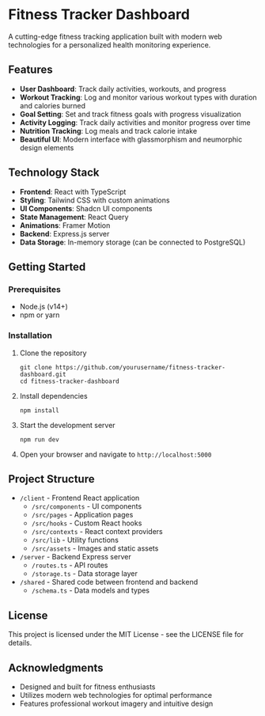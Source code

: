 # Fitness Tracker Dashboard

A cutting-edge fitness tracking application built with modern web technologies for a personalized health monitoring experience.

## Features

- **User Dashboard**: Track daily activities, workouts, and progress
- **Workout Tracking**: Log and monitor various workout types with duration and calories burned
- **Goal Setting**: Set and track fitness goals with progress visualization
- **Activity Logging**: Track daily activities and monitor progress over time
- **Nutrition Tracking**: Log meals and track calorie intake
- **Beautiful UI**: Modern interface with glassmorphism and neumorphic design elements

## Technology Stack

- **Frontend**: React with TypeScript
- **Styling**: Tailwind CSS with custom animations
- **UI Components**: Shadcn UI components
- **State Management**: React Query
- **Animations**: Framer Motion
- **Backend**: Express.js server
- **Data Storage**: In-memory storage (can be connected to PostgreSQL)

## Getting Started

### Prerequisites

- Node.js (v14+)
- npm or yarn

### Installation

1. Clone the repository
   ```
   git clone https://github.com/yourusername/fitness-tracker-dashboard.git
   cd fitness-tracker-dashboard
   ```

2. Install dependencies
   ```
   npm install
   ```

3. Start the development server
   ```
   npm run dev
   ```

4. Open your browser and navigate to `http://localhost:5000`

## Project Structure

- `/client` - Frontend React application
  - `/src/components` - UI components
  - `/src/pages` - Application pages
  - `/src/hooks` - Custom React hooks
  - `/src/contexts` - React context providers
  - `/src/lib` - Utility functions
  - `/src/assets` - Images and static assets
- `/server` - Backend Express server
  - `/routes.ts` - API routes
  - `/storage.ts` - Data storage layer
- `/shared` - Shared code between frontend and backend
  - `/schema.ts` - Data models and types

## License

This project is licensed under the MIT License - see the LICENSE file for details.

## Acknowledgments

- Designed and built for fitness enthusiasts
- Utilizes modern web technologies for optimal performance
- Features professional workout imagery and intuitive design